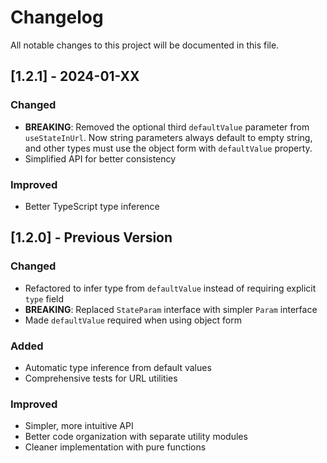 # Changelog

All notable changes to this project will be documented in this file.

## [1.2.1] - 2024-01-XX

### Changed
- **BREAKING**: Removed the optional third `defaultValue` parameter from `useStateInUrl`. Now string parameters always default to empty string, and other types must use the object form with `defaultValue` property.
- Simplified API for better consistency

### Improved
- Better TypeScript type inference

## [1.2.0] - Previous Version

### Changed
- Refactored to infer type from `defaultValue` instead of requiring explicit `type` field
- **BREAKING**: Replaced `StateParam` interface with simpler `Param` interface
- Made `defaultValue` required when using object form

### Added
- Automatic type inference from default values
- Comprehensive tests for URL utilities

### Improved
- Simpler, more intuitive API
- Better code organization with separate utility modules
- Cleaner implementation with pure functions 